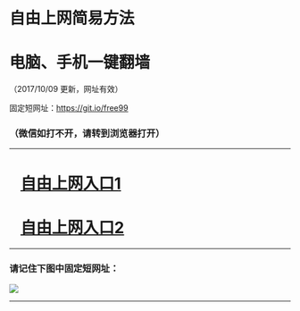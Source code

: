 ﻿# 自由上网简易方法

# 电脑、手机一键翻墙

（2017/10/09 更新，网址有效）

固定短网址：https://git.io/free99

### （微信如打不开，请转到浏览器打开）


***





# &nbsp;&nbsp; <a href="http://ft1031015014.fwq-tz-1001.info/fwqtz01.html?t=10090013419 " target="_blank">自由上网入口1</a>
# &nbsp;&nbsp; <a href="http://ft2401032396.fwq-tz-1002.info/fwqtz02.html?t=100900117373 " target="_blank">自由上网入口2</a>
***

### 请记住下图中固定短网址：

<img src="https://s3-us-west-2.amazonaws.com/fwq-1001/yjfq-20170905okok.png" /> 


***

